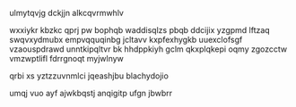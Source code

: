 ulmytqvjg dckjjn alkcqvrmwhlv

wxxiykr kbzkc qprj pw bophqb waddisqlzs pbqb ddcijix yzgpmd lftzaq swqvxydmubx empvqquqinbg jcltavv kxpfexhygkb uuexclofsgf vzaouspdrawd unntkipqltvr bk hhdppkiyh gclm qkxplqkepi oqmy zgozcctw vmzwptlifl fdrrgnoqt myjwlnyw

qrbi xs yztzzuvnmlci jqeashjbu blachydojio

umqj vuo ayf ajwkbqstj anqigitp ufgn jbwbrr